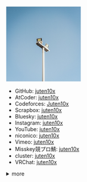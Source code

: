<a href="light_white.jpg" data-lightbox="icon"><img src="light_white.jpg" width="200px"></a>

* GitHub: [juten10x](https://github.com/juten10x)
* AtCoder: [juten10x](https://atcoder.jp/users/juten10x)
* Codeforces: [Juten10x](https://codeforces.com/profile/Juten10x)
* Scrapbox: [juten10x](https://scrapbox.io/juten10x/)
* Bluesky: [juten10x](https://bsky.app/profile/juten10x.bsky.social)
* Instagram: [juten10x](https://www.instagram.com/juten10x)
* YouTube: [juten10x](https://www.youtube.com/@juten10x)
* niconico: [juten10x](https://www.nicovideo.jp/user/125236633)
* Vimeo: [juten10x](https://vimeo.com/juten10x)
* Misskey競プロ鯖: [juten10x](https://misskey.kyoupro.com/@Juten10x)
* cluster: [juten10x](https://cluster.mu/u/10x)
* VRChat: [juten10x](https://vrchat.com/home/user/usr_e18448f7-885a-4a0e-b6eb-ccf243c25a5e)

<details>

<summary>more</summary>

<ul>
  <li>Wikipedia: <a href="https://ja.wikipedia.org/wiki/?curid=4687335">Juten</a></li>
  <li>AOJ: <a href="https://judge.u-aizu.ac.jp/onlinejudge/user.jsp?id=juten10x">juten10x</a></li>
  <li>QCoder: <a href="https://www.qcoder.jp/ja/users/juten10x">juten10x</a></li>
  <li>CodeChef: <a href="https://www.codechef.com/users/juten10x">juten10x</a></li>
  <li>TLX: <a href="https://tlx.toki.id/profiles/juten10x">juten10x</a></li>
  <li>OMC: <a href="https://onlinemathcontest.com/users/juten10x">juten10x</a></li>
  <li>AlpacaHack: <a href="https://alpacahack.com/users/juten10x">juten10x</a></li>
  <li>Mastodon: <a href="https://mstdn.jp/@juten10x">juten10x</a></li>
  <li>SoundCloud: <a href="https://soundcloud.com/juten10x">juten10x</a></li>
  <li>Twitch: <a href="https://www.twitch.tv/juten10x">juten10x</a></li>
  <li>Steam: <a href="https://steamcommunity.com/id/juten10x/">juten10x</a></li>
  <li>note: <a href="https://note.com/juten10x">juten10x</a></li>
  <li>Gravatar: <a href="https://gravatar.com/juten10x">juten10x</a></li>
  <li>Misskey.design: <a href="https://misskey.design/@Juten10x">juten10x</a></li>
  <li>Reddit: <a href="https://reddit.com/user/_juten10x">_juten10x</a></li>
  <li>Qiita: <a href="https://qiita.com/juten10x">juten10x</a></li>
  <li>Muuseo: <a href="https://muuseo.com/juten10x/owner">juten10x</a></li>
  <li>Xfolio: <a href="https://xfolio.jp/users/THkWP3ukzRzn">juten10x</a></li>
  <li>Hatena Blog: <a href="https://juten10x.hatenablog.com">juten10x</a></li>
  <li>X: <a href="https://x.com/juten10x">juten10x</a></li>
</ul>

</details>

